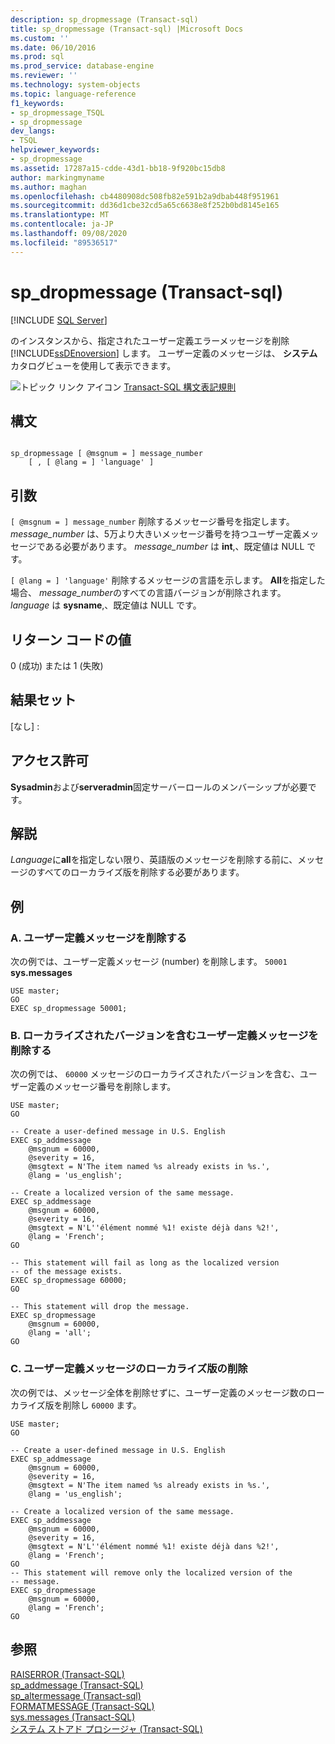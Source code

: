 ```yaml
---
description: sp_dropmessage (Transact-sql)
title: sp_dropmessage (Transact-sql) |Microsoft Docs
ms.custom: ''
ms.date: 06/10/2016
ms.prod: sql
ms.prod_service: database-engine
ms.reviewer: ''
ms.technology: system-objects
ms.topic: language-reference
f1_keywords:
- sp_dropmessage_TSQL
- sp_dropmessage
dev_langs:
- TSQL
helpviewer_keywords:
- sp_dropmessage
ms.assetid: 17287a15-cdde-43d1-bb18-9f920bc15db8
author: markingmyname
ms.author: maghan
ms.openlocfilehash: cb4480908dc508fb82e591b2a9dbab448f951961
ms.sourcegitcommit: dd36d1cbe32cd5a65c6638e8f252b0bd8145e165
ms.translationtype: MT
ms.contentlocale: ja-JP
ms.lasthandoff: 09/08/2020
ms.locfileid: "89536517"
---
```

# <a name="sp_dropmessage-transact-sql"></a>sp_dropmessage (Transact-sql)
[!INCLUDE [SQL Server](../../includes/applies-to-version/sqlserver.md)]

  のインスタンスから、指定されたユーザー定義エラーメッセージを削除 [!INCLUDE[ssDEnoversion](../../includes/ssdenoversion-md.md)] します。 ユーザー定義のメッセージは、 **システム** カタログビューを使用して表示できます。  
  
 ![トピック リンク アイコン](../../database-engine/configure-windows/media/topic-link.gif "トピック リンク アイコン") [Transact-SQL 構文表記規則](../../t-sql/language-elements/transact-sql-syntax-conventions-transact-sql.md)  
  
## <a name="syntax"></a>構文  
  
```  
  
sp_dropmessage [ @msgnum = ] message_number  
    [ , [ @lang = ] 'language' ]  
```  
  
## <a name="arguments"></a>引数  
`[ @msgnum = ] message_number` 削除するメッセージ番号を指定します。 *message_number* は、5万より大きいメッセージ番号を持つユーザー定義メッセージである必要があります。 *message_number* は **int**,、既定値は NULL です。  
  
`[ @lang = ] 'language'` 削除するメッセージの言語を示します。 **All**を指定した場合、 *message_number*のすべての言語バージョンが削除されます。 *language* は **sysname**,、既定値は NULL です。  
  
## <a name="return-code-values"></a>リターン コードの値  
 0 (成功) または 1 (失敗)  
  
## <a name="result-sets"></a>結果セット  
 [なし] :  
  
## <a name="permissions"></a>アクセス許可  
 **Sysadmin**および**serveradmin**固定サーバーロールのメンバーシップが必要です。  
  
## <a name="remarks"></a>解説  
 *Language*に**all**を指定しない限り、英語版のメッセージを削除する前に、メッセージのすべてのローカライズ版を削除する必要があります。  
  
## <a name="examples"></a>例  
  
### <a name="a-dropping-a-user-defined-message"></a>A. ユーザー定義メッセージを削除する  
 次の例では、ユーザー定義メッセージ (number) を削除します。 `50001` **sys.messages**  
  
```  
USE master;  
GO  
EXEC sp_dropmessage 50001;  
```  
  
### <a name="b-dropping-a-user-defined-message-that-includes-a-localized-version"></a>B. ローカライズされたバージョンを含むユーザー定義メッセージを削除する  
 次の例では、 `60000` メッセージのローカライズされたバージョンを含む、ユーザー定義のメッセージ番号を削除します。  
  
```  
USE master;  
GO  
  
-- Create a user-defined message in U.S. English  
EXEC sp_addmessage   
    @msgnum = 60000,  
    @severity = 16,  
    @msgtext = N'The item named %s already exists in %s.',   
    @lang = 'us_english';  
  
-- Create a localized version of the same message.  
EXEC sp_addmessage   
    @msgnum = 60000,  
    @severity = 16,  
    @msgtext = N'L''élément nommé %1! existe déjà dans %2!',  
    @lang = 'French';  
GO  
  
-- This statement will fail as long as the localized version  
-- of the message exists.  
EXEC sp_dropmessage 60000;  
GO  
  
-- This statement will drop the message.  
EXEC sp_dropmessage  
    @msgnum = 60000,  
    @lang = 'all';  
GO  
```  
  
### <a name="c-dropping-a-localized-version-of-a-user-defined-message"></a>C. ユーザー定義メッセージのローカライズ版の削除  
 次の例では、メッセージ全体を削除せずに、ユーザー定義のメッセージ数のローカライズ版を削除し `60000` ます。  
  
```  
USE master;  
GO  
  
-- Create a user-defined message in U.S. English  
EXEC sp_addmessage   
    @msgnum = 60000,  
    @severity = 16,  
    @msgtext = N'The item named %s already exists in %s.',   
    @lang = 'us_english';  
  
-- Create a localized version of the same message.  
EXEC sp_addmessage   
    @msgnum = 60000,  
    @severity = 16,  
    @msgtext = N'L''élément nommé %1! existe déjà dans %2!',  
    @lang = 'French';  
GO  
-- This statement will remove only the localized version of the   
-- message.  
EXEC sp_dropmessage  
    @msgnum = 60000,  
    @lang = 'French';  
GO  
```  
  
## <a name="see-also"></a>参照  
 [RAISERROR &#40;Transact-SQL&#41;](../../t-sql/language-elements/raiserror-transact-sql.md)   
 [sp_addmessage &#40;Transact-SQL&#41;](../../relational-databases/system-stored-procedures/sp-addmessage-transact-sql.md)   
 [sp_altermessage &#40;Transact-sql&#41;](../../relational-databases/system-stored-procedures/sp-altermessage-transact-sql.md)   
 [FORMATMESSAGE &#40;Transact-SQL&#41;](../../t-sql/functions/formatmessage-transact-sql.md)   
 [sys.messages &#40;Transact-SQL&#41;](../../relational-databases/system-catalog-views/messages-for-errors-catalog-views-sys-messages.md)   
 [システム ストアド プロシージャ &#40;Transact-SQL&#41;](../../relational-databases/system-stored-procedures/system-stored-procedures-transact-sql.md)  
  
  
